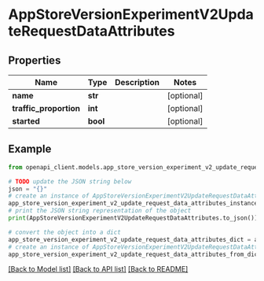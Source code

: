 # AppStoreVersionExperimentV2UpdateRequestDataAttributes


## Properties

Name | Type | Description | Notes
------------ | ------------- | ------------- | -------------
**name** | **str** |  | [optional] 
**traffic_proportion** | **int** |  | [optional] 
**started** | **bool** |  | [optional] 

## Example

```python
from openapi_client.models.app_store_version_experiment_v2_update_request_data_attributes import AppStoreVersionExperimentV2UpdateRequestDataAttributes

# TODO update the JSON string below
json = "{}"
# create an instance of AppStoreVersionExperimentV2UpdateRequestDataAttributes from a JSON string
app_store_version_experiment_v2_update_request_data_attributes_instance = AppStoreVersionExperimentV2UpdateRequestDataAttributes.from_json(json)
# print the JSON string representation of the object
print(AppStoreVersionExperimentV2UpdateRequestDataAttributes.to_json())

# convert the object into a dict
app_store_version_experiment_v2_update_request_data_attributes_dict = app_store_version_experiment_v2_update_request_data_attributes_instance.to_dict()
# create an instance of AppStoreVersionExperimentV2UpdateRequestDataAttributes from a dict
app_store_version_experiment_v2_update_request_data_attributes_from_dict = AppStoreVersionExperimentV2UpdateRequestDataAttributes.from_dict(app_store_version_experiment_v2_update_request_data_attributes_dict)
```
[[Back to Model list]](../README.md#documentation-for-models) [[Back to API list]](../README.md#documentation-for-api-endpoints) [[Back to README]](../README.md)


